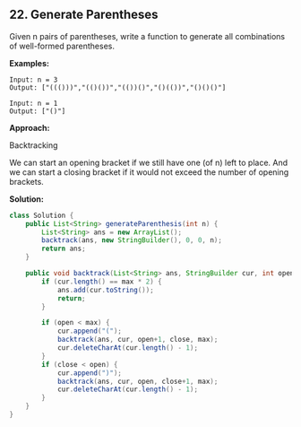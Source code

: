 ## 22. Generate Parentheses

Given n pairs of parentheses, write a function to generate all combinations of well-formed parentheses.

**Examples:**

```
Input: n = 3
Output: ["((()))","(()())","(())()","()(())","()()()"]
```

```
Input: n = 1
Output: ["()"]
```

**Approach:**

Backtracking

We can start an opening bracket if we still have one (of n) left to place. And we can start a closing bracket if it would not exceed the number of opening brackets.

**Solution:**

```java
class Solution {
    public List<String> generateParenthesis(int n) {
        List<String> ans = new ArrayList();
        backtrack(ans, new StringBuilder(), 0, 0, n);
        return ans;
    }

    public void backtrack(List<String> ans, StringBuilder cur, int open, int close, int max){
        if (cur.length() == max * 2) {
            ans.add(cur.toString());
            return;
        }

        if (open < max) {
            cur.append("(");
            backtrack(ans, cur, open+1, close, max);
            cur.deleteCharAt(cur.length() - 1);
        }
        if (close < open) {
            cur.append(")");
            backtrack(ans, cur, open, close+1, max);
            cur.deleteCharAt(cur.length() - 1);
        }
    }
}
```